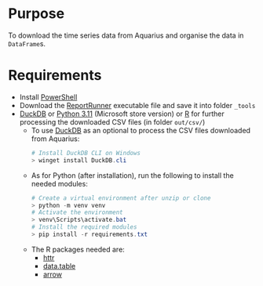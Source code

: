 # Purpose

To download the time series data from Aquarius and organise the data in `DataFrame`s.

# Requirements

- Install [PowerShell](https://www.microsoft.com/store/productId/9MZ1SNWT0N5D?ocid=pdpshare)
- Download the [ReportRunner](https://github.com/AquaticInformatics/getting-started/releases/ReportRunner) executable file and save it into folder `_tools`
- [DuckDB](https://duckdb.org) or [Python 3.11](https://www.microsoft.com/store/productId/9NRWMJP3717K?ocid=pdpshare) (Microsoft store version) or [R](https://cran.r-project.org/) for further processing the downloaded CSV files (in folder `out/csv/`)
    - To use [DuckDB](https://duckdb.org) as an optional to process the CSV files downloaded from Aquarius:
      ```powershell
      # Install DuckDB CLI on Windows
      > winget install DuckDB.cli
      ```
    - As for Python (after installation), run the following to install the needed modules:
      ```powershell
      # Create a virtual environment after unzip or clone
      > python -m venv venv
      # Activate the environment
      > venv\Scripts\activate.bat
      # Install the required modules
      > pip install -r requirements.txt
      ```
    - The R packages needed are:
      - [httr](https://cran.r-project.org/web/packages/httr/index.html)
      - [data.table](https://cran.r-project.org/web/packages/data.table/index.html)
      - [arrow](https://cran.r-project.org/web/packages/arrow/index.html)
